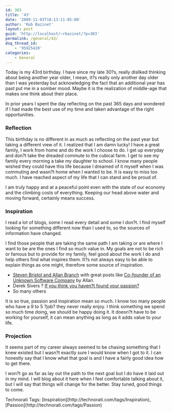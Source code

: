 ```yaml
---
id: 383
title: '43'
date: '2009-11-03T18:13:11-05:00'
author: 'Rob Bazinet'
layout: post
guid: 'http://localhost/~rbazinet/?p=383'
permalink: /general/43/
dsq_thread_id:
    - '95925428'
categories:
    - General
---
```


Today is my 43rd birthday. I have since my late 30?s, really disliked thinking about being another year older, I mean, it?s really only another day older than I was yesterday but acknowledging the fact that an additional year has past put me in a somber mood. Maybe it is the realization of middle-age that makes one think about their place.

In prior years I spent the day reflecting on the past 365 days and wondered if I had made the best use of my time and taken advantage of the right opportunities.

### Reflection

This birthday is no different in as much as reflecting on the past year but taking a different view of it. I realized that I am damn lucky! I have a great family, I work from home and do the work I choose to do. I get up everyday and don?t take the dreaded commute to the cubical farm. I get to see my family every morning a take my daughter to school. I know many people wished they could have this life because I dreamed of it myself when I was commuting and wasn?t home when I wanted to be. It is easy to miss too much. I have reached aspect of my life that I can stand and be proud of.

I am truly happy and at a peaceful point even with the state of our economy and the climbing costs of everything. Keeping our head above water and moving forward, certainly means success.

### Inspiration

I read a lot of blogs, some I read every detail and some I don?t. I find myself looking for something different now than I used to, so the sources of information have changed.

I find those people that are taking the same path I am taking or are where I want to be are the ones I find so much value in. My goals are not to be rich or famous but to provide for my family, feel good about the work I do and help others find what inspires them. It?s not always easy to be able to explain things as one might, therefore some source of inspiration.

- [Steven Bristol and Allan Branch](http://b.lesseverything.com/) with great posts like [Co-founder of an Unknown Software Company](http://b.lesseverything.com/2009/11/2/co-founder-of-an-unknown-software-company) by Allan.
- Derek Sivers ? [If you think you haven?t found your passion?](http://sivers.org/passion)
- So many others
 
It is so true, passion and inspiration mean so much. I know too many people who have a 9 to 5 ?job? they never really enjoy. I think something we spend so much time doing, we should be happy doing it. It doesn?t have to be working for yourself, it can mean anything as long as it adds value to your life.

### Projection

It seems part of my career always seemed to be chasing something that I knew existed but I wasn?t exactly sure I would know when I got to it. I can honestly say that I know what that goal is and I have a fairly good idea how to get there.

I won?t go as far as lay out the path to the next goal but I do have it laid out in my mind. I will blog about it here when I feel comfortable talking about it, but I will say that things will change for the better. Stay tuned, good things to come.

<div class="wlWriterEditableSmartContent" id="scid:0767317B-992E-4b12-91E0-4F059A8CECA8:39471906-93a2-4ece-b8bb-d7afdf6bbbaa" style="padding-bottom: 0px; margin: 0px; padding-left: 0px; padding-right: 0px; display: inline; float: none; padding-top: 0px">Technorati Tags: [Inspiration](http://technorati.com/tags/Inspiration),[Passion](http://technorati.com/tags/Passion)</div>